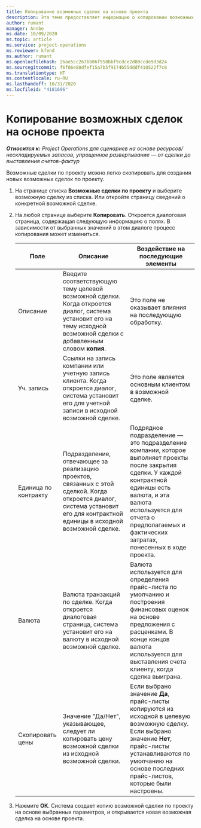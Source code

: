```yaml
---
title: Копирование возможных сделок на основе проекта
description: Эта тема предоставляет информацию о копировании возможных сделок на основе проекта в Project Operations.
author: rumant
manager: Annbe
ms.date: 10/09/2020
ms.topic: article
ms.service: project-operations
ms.reviewer: kfend
ms.author: rumant
ms.openlocfilehash: 26ae5cc267bb06f958bbf9cdce2d80ccde9d3d24
ms.sourcegitcommit: f6f86e80dfef15a7b5f9174b55dddf410522f7c8
ms.translationtype: HT
ms.contentlocale: ru-RU
ms.lasthandoff: 10/31/2020
ms.locfileid: "4181696"
---
```

# <a name="copy-project-based-opportunities"></a>Копирование возможных сделок на основе проекта

_**Относится к:** Project Operations для сценариев на основе ресурсов/нескладируемых запасов, упрощенное развертывание — от сделки до выставления счетов-фактур_


Возможные сделки по проекту можно легко скопировать для создания новых возможных сделок по проекту. 

1. На странице списка **Возможные сделки по проекту** и выберите возможную сделку из списка. Или откройте страницу сведений о конкретной возможной сделке. 
2. На любой странице выберите **Копировать**. Откроется диалоговая страница, содержащая следующую информацию о полях. В зависимости от выбранных значений в этом диалоге процесс копирования может измениться.

    | **Поле** | **Описание** | **Воздействие на последующие элементы** |
    | --- | --- | --- |
    | Описание | Введите соответствующую тему целевой возможной сделки. Когда откроется диалог, система установит его на тему исходной возможной сделки с добавленным словом **копия**. | Это поле не оказывает влияния на последующую обработку. |
    | Уч. запись | Ссылки на запись компании или учетную запись клиента. Когда откроется диалог, система установит его для учетной записи в исходной возможной сделке. | Это поле является основным клиентом в возможной сделке. |
    | Единица по контракту | Подразделение, отвечающее за реализацию проектов, связанных с этой сделкой. Когда откроется диалог, система установит его для контрактной единицы в исходной возможной сделке. | Подрядное подразделение — это подразделение компании, которое выполняет проекты после закрытия сделки. У каждой контрактной единицы есть валюта, и эта валюта используется для отчета о предполагаемых и фактических затратах, понесенных в ходе проекта. |
    | Валюта | Валюта транзакций по сделке. Когда откроется диалоговая страница, система установит его на валюту в исходной возможной сделке. | Валюта используется для определения прайс-листа по умолчанию и построения финансовых оценок на основе предложения с расценками. В конце концов валюта используется для выставления счета клиенту, когда сделка выиграна. |
    | Скопировать цены | Значение "Да/Нет", указывающее, следует ли копировать цену возможной сделки из исходной возможной сделки. | Если выбрано значение **Да**, прайс-листы копируются из исходной в целевую возможную сделку. Если выбрано значение **Нет**, прайс-листы устанавливаются по умолчанию на основе последних прайс-листов, которые были настроены. |

3. Нажмите **ОК**. Система создает копию возможной сделки по проекту на основе выбранных параметров, и открывается новая возможная сделка на основе проекта.
